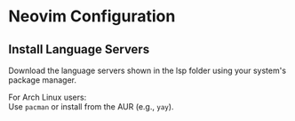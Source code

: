 # Neovim Configuration

## Install Language Servers

Download the language servers shown in the lsp folder using your system's package manager.

For Arch Linux users:  
Use `pacman` or install from the AUR (e.g., `yay`).
